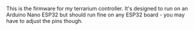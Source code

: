 This is the firmware for my terrarium controller. 
It's designed to run on an Arduino Nano ESP32 but should run fine on any ESP32 board - you may have to adjust the pins though.

